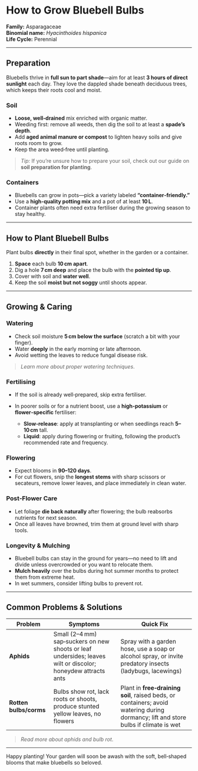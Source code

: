 # How to Grow Bluebell Bulbs

**Family:** Asparagaceae  
**Binomial name:** *Hyacinthoides hispanica*  
**Life Cycle:** Perennial  

---

## Preparation

Bluebells thrive in **full sun to part shade**—aim for at least **3 hours of direct sunlight** each day. They love the dappled shade beneath deciduous trees, which keeps their roots cool and moist.

### Soil

- **Loose, well‑drained** mix enriched with organic matter.  
- Weeding first: remove all weeds, then dig the soil to at least a **spade’s depth**.  
- Add **aged animal manure or compost** to lighten heavy soils and give roots room to grow.  
- Keep the area weed‑free until planting.

> *Tip:* If you’re unsure how to prepare your soil, check out our guide on **soil preparation for planting**.

### Containers

- Bluebells can grow in pots—pick a variety labeled **“container‑friendly.”**  
- Use a **high‑quality potting mix** and a pot of at least **10 L**.  
- Container plants often need extra fertiliser during the growing season to stay healthy.

---

## How to Plant Bluebell Bulbs

Plant bulbs **directly** in their final spot, whether in the garden or a container.

1. **Space** each bulb **10 cm apart**.  
2. Dig a hole **7 cm deep** and place the bulb with the **pointed tip up**.  
3. Cover with soil and **water well**.  
4. Keep the soil **moist but not soggy** until shoots appear.

---

## Growing & Caring

### Watering

- Check soil moisture **5 cm below the surface** (scratch a bit with your finger).  
- Water **deeply** in the early morning or late afternoon.  
- Avoid wetting the leaves to reduce fungal disease risk.

> *Learn more about proper watering techniques*.

### Fertilising

- If the soil is already well‑prepared, skip extra fertiliser.  
- In poorer soils or for a nutrient boost, use a **high‑potassium** or **flower‑specific** fertiliser:

  * **Slow‑release**: apply at transplanting or when seedlings reach **5–10 cm** tall.  
  * **Liquid**: apply during flowering or fruiting, following the product’s recommended rate and frequency.

### Flowering

- Expect blooms in **90–120 days**.  
- For cut flowers, snip the **longest stems** with sharp scissors or secateurs, remove lower leaves, and place immediately in clean water.

### Post‑Flower Care

- Let foliage **die back naturally** after flowering; the bulb reabsorbs nutrients for next season.  
- Once all leaves have browned, trim them at ground level with sharp tools.

### Longevity & Mulching

- Bluebell bulbs can stay in the ground for years—no need to lift and divide unless overcrowded or you want to relocate them.  
- **Mulch heavily** over the bulbs during hot summer months to protect them from extreme heat.  
- In wet summers, consider lifting bulbs to prevent rot.

---

## Common Problems & Solutions

| Problem | Symptoms | Quick Fix |
|---------|----------|-----------|
| **Aphids** | Small (2–4 mm) sap‑suckers on new shoots or leaf undersides; leaves wilt or discolor; honeydew attracts ants | Spray with a garden hose, use a soap or alcohol spray, or invite predatory insects (ladybugs, lacewings) |
| **Rotten bulbs/corms** | Bulbs show rot, lack roots or shoots, produce stunted yellow leaves, no flowers | Plant in **free‑draining soil**, raised beds, or containers; avoid watering during dormancy; lift and store bulbs if climate is wet |

> *Read more about aphids and bulb rot*.

---

Happy planting! Your garden will soon be awash with the soft, bell‑shaped blooms that make bluebells so beloved.
